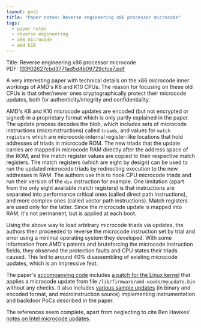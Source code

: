 ```yaml
---
layout: post
title: "Paper notes: Reverse engineering x86 processor microcode"
tags:
  - paper notes
  - reverse engineering
  - x86 microcode
  - amd k10
---
```

Title: Reverse engineering x86 processor microcode<br>
PDF: <a href="/public/133f02627cbd3771ad5d4b09729cfce7.pdf">133f02627cbd3771ad5d4b09729cfce7.pdf</a>

A very interesting paper with technical details on the x86 microcode inner
workings of AMD's K8 and K10 CPUs. The reason for focusing on these old CPUs
is that other/newer ones cryptographically protect their microcode updates,
both for authenticity/integrity and confidentiality.

AMD's K8 and K10 microcode updates are encoded (but not encrypted or signed)
in a proprietary format which is only partly explained in the paper. The update
process decodes the blob, which includes sets of microcode instructions
(microinstructions) called `triads`, and values for `match registers` which are
microcode-internal register-like locations that hold addresses of triads in
microcode ROM. The new triads that the update carries are mapped in
microcode RAM directly after the address space of the ROM, and the match
register values are copied to their respective match registers. The match
registers (which are eight by design) can be used to run the updated
microcode triads by redirecting execution to the new addresses in RAM. The
authors use this to hook CPU microcode triads and run their version of the
`div` instruction for example. One limitation (apart from the only eight
available match registers) is that instructions are separated into
performance critical ones (called direct path instructions), and more complex
ones (called vector path instructions). Match registers are used only for the
latter. Since the microcode update is mapped into RAM, it's not permanent,
but is applied at each boot.

Using the above way to load arbitrary microcode triads via updates, the
authors then proceeded to reverse the microcode instruction set by trial and
error using a minimal operating system they developed. With some information
from AMD's patents and bruteforcing the microcode instruction fields, they
observed the protection faults and CPU states their triads caused. This led
to around 40% disassembling of existing microcode updates, which is an
impressive feat.

The paper's <a href="https://github.com/RUB-SysSec/Microcode">accompanying code</a>
includes <a href="https://github.com/RUB-SysSec/Microcode/tree/master/updatedriver">a
patch for the Linux kernel</a> that applies a microcode update from file
`/lib/firmware/amd-ucode/myupdate.bin` without any checks. It also includes
<a href="https://github.com/RUB-SysSec/Microcode/tree/master/updates">various
sample updates</a> (in binary and encoded format, and microinstruction source)
implementing instrumentation and backdoor PoCs described in the paper.

The references seem complete, apart from neglecting to cite Ben Hawkes'
<a href="http://inertiawar.com/microcode/">notes on Intel microcode updates</a>.

